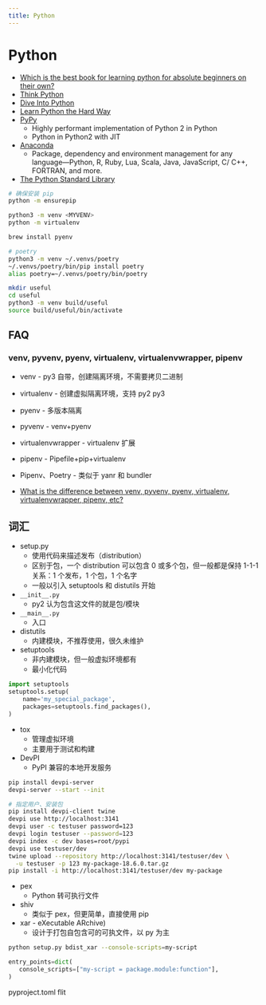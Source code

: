 ```yaml
---
title: Python
---
```


# Python

- [Which is the best book for learning python for absolute beginners on their own?](https://www.quora.com/Which-is-the-best-book-for-learning-python-for-absolute-beginners-on-their-own)
- [Think Python](http://greenteapress.com/wp/think-python/)
- [Dive Into Python](http://www.diveintopython.net/)
- [Learn Python the Hard Way](https://learnpythonthehardway.org/book/)
- [PyPy](https://pypy.org)
  - Highly performant implementation of Python 2 in Python
  - Python in Python2 with JIT
- [Anaconda](https://github.com/conda/conda)
  - Package, dependency and environment management for any language—Python, R, Ruby, Lua, Scala, Java, JavaScript, C/ C++, FORTRAN, and more.
- [The Python Standard Library](https://docs.python.org/3/library/)

```bash
# 确保安装 pip
python -m ensurepip

python3 -m venv <MYVENV>
python -m virtualenv

brew install pyenv

# poetry
python3 -m venv ~/.venvs/poetry
~/.venvs/poetry/bin/pip install poetry
alias poetry=~/.venvs/poetry/bin/poetry

mkdir useful
cd useful
python3 -m venv build/useful
source build/useful/bin/activate
```

## FAQ

### venv, pyvenv, pyenv, virtualenv, virtualenvwrapper, pipenv

- venv - py3 自带，创建隔离环境，不需要拷贝二进制
- virtualenv - 创建虚拟隔离环境，支持 py2 py3
- pyenv - 多版本隔离
- pyvenv - venv+pyenv
- virtualenvwrapper - virtualenv 扩展
- pipenv - Pipefile+pip+virtualenv
- Pipenv、Poetry - 类似于 yanr 和 bundler

- [What is the difference between venv, pyvenv, pyenv, virtualenv, virtualenvwrapper, pipenv, etc?](https://stackoverflow.com/questions/41573587)

## 词汇

- setup.py
  - 使用代码来描述发布（distribution）
  - 区别于包，一个 distribution 可以包含 0 或多个包，但一般都是保持 1-1-1 关系：1 个发布，1 个包，1 个名字
  - 一般以引入 setuptools 和 distutils 开始
- `__init__.py`
  - py2 认为包含这文件的就是包/模块
- `__main__.py`
  - 入口
- distutils
  - 内建模块，不推荐使用，很久未维护
- setuptools
  - 非内建模块，但一般虚拟环境都有
  - 最小化代码

```py
import setuptools
setuptools.setup(
    name='my_special_package',
    packages=setuptools.find_packages(),
)
```

- tox
  - 管理虚拟环境
  - 主要用于测试和构建
- DevPI
  - PyPI 兼容的本地开发服务

```bash
pip install devpi-server
devpi-server --start --init

# 指定用户、安装包
pip install devpi-client twine
devpi use http://localhost:3141
devpi user -c testuser password=123
devpi login testuser --password=123
devpi index -c dev bases=root/pypi
devpi use testuser/dev
twine upload --repository http://localhost:3141/testuser/dev \
  -u testuser -p 123 my-package-18.6.0.tar.gz
pip install -i http://localhost:3141/testuser/dev my-package
```

- pex
  - Python 转可执行文件
- shiv
  - 类似于 pex，但更简单，直接使用 pip
- xar - eXecutable ARchive)
  - 设计于打包自包含可的可执文件，以 py 为主

```bash
python setup.py bdist_xar --console-scripts=my-script
```

```py
entry_points=dict(
   console_scripts=["my-script = package.module:function"],
)
```

pyproject.toml
flit
